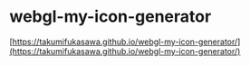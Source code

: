 # webgl-my-icon-generator

[https://takumifukasawa.github.io/webgl-my-icon-generator/](https://takumifukasawa.github.io/webgl-my-icon-generator/)
